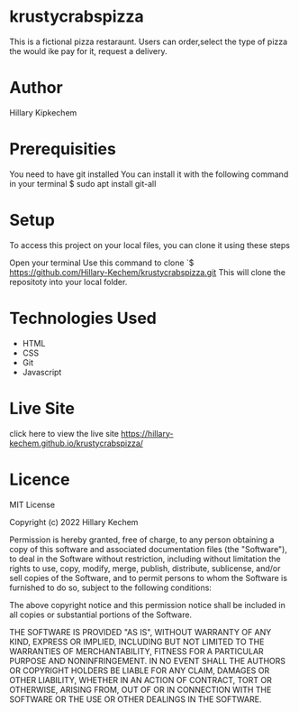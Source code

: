 # krustycrabspizza
This is a fictional pizza restaraunt. Users can order,select the type of pizza the would ike pay for it, request a delivery.

# Author 
Hillary Kipkechem

# Prerequisities
You need to have git installed You can install it with the following command in your terminal $ sudo apt install git-all

# Setup
To access this project on your local files, you can clone it using these steps

Open your terminal
Use this command to clone `$ https://github.com/Hillary-Kechem/krustycrabspizza.git This will clone the repositoty into your local folder.

# Technologies Used

* HTML
* CSS
* Git
* Javascript
# Live Site
click here to view the live site https://hillary-kechem.github.io/krustycrabspizza/

# Licence
MIT License

Copyright (c) 2022 Hillary Kechem

Permission is hereby granted, free of charge, to any person obtaining a copy
of this software and associated documentation files (the "Software"), to deal
in the Software without restriction, including without limitation the rights
to use, copy, modify, merge, publish, distribute, sublicense, and/or sell
copies of the Software, and to permit persons to whom the Software is
furnished to do so, subject to the following conditions:

The above copyright notice and this permission notice shall be included in all
copies or substantial portions of the Software.

THE SOFTWARE IS PROVIDED "AS IS", WITHOUT WARRANTY OF ANY KIND, EXPRESS OR
IMPLIED, INCLUDING BUT NOT LIMITED TO THE WARRANTIES OF MERCHANTABILITY,
FITNESS FOR A PARTICULAR PURPOSE AND NONINFRINGEMENT. IN NO EVENT SHALL THE
AUTHORS OR COPYRIGHT HOLDERS BE LIABLE FOR ANY CLAIM, DAMAGES OR OTHER
LIABILITY, WHETHER IN AN ACTION OF CONTRACT, TORT OR OTHERWISE, ARISING FROM,
OUT OF OR IN CONNECTION WITH THE SOFTWARE OR THE USE OR OTHER DEALINGS IN THE
SOFTWARE.
